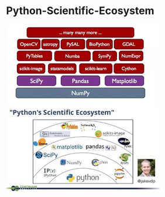 # Python-Scientific-Ecosystem
<p float="center">
  <img src=https://github.com/pku-H2R/Python-Scientific-Ecosystem/blob/master/Picture/1.png width="420" />
  <img src=https://github.com/pku-H2R/Python-Scientific-Ecosystem/blob/master/Picture/2.jpg width="420" />
</p>
